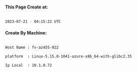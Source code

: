 
   
#### This Page Create at:

```bash

2023-07-21 - 04:15:22 UTC

```

#### Create By Machine:

```bash

Host Name : fv-az455-922

platform  : Linux-5.15.0-1041-azure-x86_64-with-glibc2.35

Ip Local  : 10.1.0.72

```

